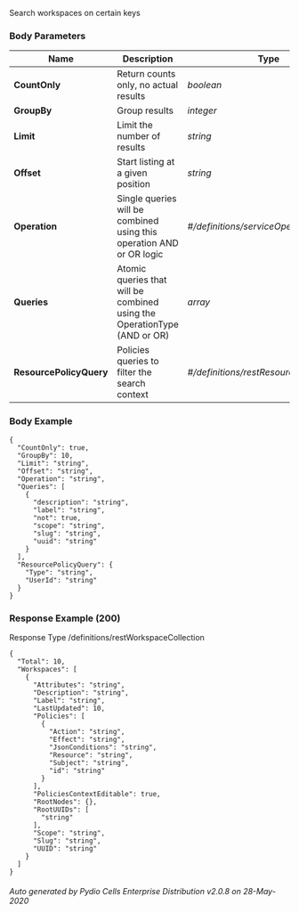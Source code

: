 






 
Search workspaces on certain keys  


### Body Parameters

Name | Description | Type | Required
---|---|---|---
**CountOnly** | Return counts only, no actual results | _boolean_ |   
**GroupBy** | Group results | _integer_ |   
**Limit** | Limit the number of results | _string_ |   
**Offset** | Start listing at a given position | _string_ |   
**Operation** | Single queries will be combined using this operation AND or OR logic | _#/definitions/serviceOperationType_ |   
**Queries** | Atomic queries that will be combined using the OperationType (AND or OR) | _array_ |   
**ResourcePolicyQuery** | Policies queries to filter the search context | _#/definitions/restResourcePolicyQuery_ |   


### Body Example
```
{
  "CountOnly": true,
  "GroupBy": 10,
  "Limit": "string",
  "Offset": "string",
  "Operation": "string",
  "Queries": [
    {
      "description": "string",
      "label": "string",
      "not": true,
      "scope": "string",
      "slug": "string",
      "uuid": "string"
    }
  ],
  "ResourcePolicyQuery": {
    "Type": "string",
    "UserId": "string"
  }
}
```






### Response Example (200)
Response Type /definitions/restWorkspaceCollection

```
{
  "Total": 10,
  "Workspaces": [
    {
      "Attributes": "string",
      "Description": "string",
      "Label": "string",
      "LastUpdated": 10,
      "Policies": [
        {
          "Action": "string",
          "Effect": "string",
          "JsonConditions": "string",
          "Resource": "string",
          "Subject": "string",
          "id": "string"
        }
      ],
      "PoliciesContextEditable": true,
      "RootNodes": {},
      "RootUUIDs": [
        "string"
      ],
      "Scope": "string",
      "Slug": "string",
      "UUID": "string"
    }
  ]
}
```




###### Auto generated by Pydio Cells Enterprise Distribution v2.0.8 on 28-May-2020
